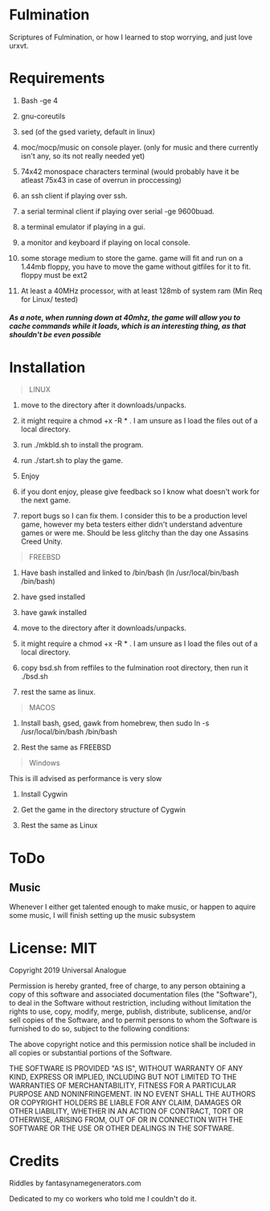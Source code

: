 # Fulmination
Scriptures of Fulmination, or how I learned to stop worrying, and just love urxvt.

# Requirements
1) Bash -ge 4
2) gnu-coreutils
3) sed (of the gsed variety, default in linux)
4) moc/mocp/music on console player. (only for music and there currently
   isn't any, so its not really needed yet)
5) 74x42 monospace characters terminal (would probably have it be atleast 75x43 in case of
   overrun in proccessing)
6) an ssh client if playing over ssh.

7) a serial terminal client if playing over serial -ge 9600buad.

8) a terminal emulator if playing in a gui.

9) a monitor and keyboard if playing on local console.

10) some storage medium to store the game.  game will fit and run on a 1.44mb floppy,
you have to move the game without gitfiles for it to fit. floppy must be ext2

11) At least a 40MHz processor, with at least 128mb of system ram (Min Req for Linux/ tested)
##### As a note, when running down at 40mhz, the game will allow you to cache commands while it loads, which is an interesting thing, as that shouldn't be even possible

# Installation
>LINUX
1) move to the directory after it downloads/unpacks.

2) it might require a chmod +x -R * . I am unsure as I load the files out of a local directory.
 
3) run ./mkbld.sh to install the program.

4) run ./start.sh to play the game.

5) Enjoy

6) if you dont enjoy, please give feedback so I know what doesn't work for the next game.

7) report bugs so I can fix them.  I consider this to be a production level game, however
   my beta testers either didn't understand adventure games or were me.  Should be less
   glitchy than the day one Assasins Creed Unity.

>FREEBSD
1) Have bash installed and linked to /bin/bash (ln /usr/local/bin/bash /bin/bash)

2) have gsed installed

3) have gawk installed

4) move to the directory after it downloads/unpacks.

5) it might require a chmod +x -R * . I am unsure as I load the files out of a local directory.

6) copy bsd.sh from reffiles to the fulmination root directory, then run it ./bsd.sh

7) rest the same as linux.

>MACOS

1) Install bash, gsed, gawk from homebrew, then sudo ln -s /usr/local/bin/bash /bin/bash

2) Rest the same as FREEBSD

>Windows

This is ill advised as performance is very slow

1) Install Cygwin

2) Get the game in the directory structure of Cygwin

3) Rest the same as Linux

# ToDo

## Music
Whenever I either get talented enough to make music, or
happen to aquire some music, I will finish setting up the music subsystem

# License: MIT

Copyright 2019 Universal Analogue

Permission is hereby granted, free of charge, to any person obtaining a copy of this software and
associated documentation files (the "Software"), to deal in the Software without restriction,
including without limitation the rights to use, copy, modify, merge, publish, distribute, sublicense,
and/or sell copies of the Software, and to permit persons to whom the Software is furnished to do so,
subject to the following conditions:

The above copyright notice and this permission notice shall be included in all copies or
substantial portions of the Software.

THE SOFTWARE IS PROVIDED "AS IS", WITHOUT WARRANTY OF ANY KIND, EXPRESS OR IMPLIED, INCLUDING BUT NOT
LIMITED TO THE WARRANTIES OF MERCHANTABILITY, FITNESS FOR A PARTICULAR PURPOSE AND NONINFRINGEMENT. IN
NO EVENT SHALL THE AUTHORS OR COPYRIGHT HOLDERS BE LIABLE FOR ANY CLAIM, DAMAGES OR OTHER LIABILITY,
WHETHER IN AN ACTION OF CONTRACT, TORT OR OTHERWISE, ARISING FROM, OUT OF OR IN CONNECTION WITH THE
SOFTWARE OR THE USE OR OTHER DEALINGS IN THE SOFTWARE.

# Credits

Riddles by fantasynamegenerators.com

Dedicated to my co workers who told me I couldn't do it.
